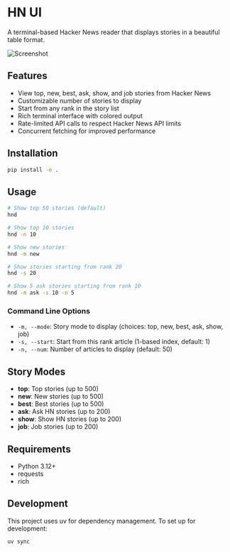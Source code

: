 # HN UI

A terminal-based Hacker News reader that displays stories in a beautiful table format.

![Screenshot](screenshot.png)

## Features

- View top, new, best, ask, show, and job stories from Hacker News
- Customizable number of stories to display
- Start from any rank in the story list
- Rich terminal interface with colored output
- Rate-limited API calls to respect Hacker News API limits
- Concurrent fetching for improved performance

## Installation

```bash
pip install -e .
```

## Usage

```bash
# Show top 50 stories (default)
hnd

# Show top 10 stories
hnd -n 10

# Show new stories
hnd -m new

# Show stories starting from rank 20
hnd -s 20

# Show 5 ask stories starting from rank 10
hnd -m ask -s 10 -n 5
```

### Command Line Options

- `-m, --mode`: Story mode to display (choices: top, new, best, ask, show, job)
- `-s, --start`: Start from this rank article (1-based index, default: 1)
- `-n, --num`: Number of articles to display (default: 50)

## Story Modes

- **top**: Top stories (up to 500)
- **new**: New stories (up to 500)
- **best**: Best stories (up to 500)
- **ask**: Ask HN stories (up to 200)
- **show**: Show HN stories (up to 200)
- **job**: Job stories (up to 200)

## Requirements

- Python 3.12+
- requests
- rich

## Development

This project uses uv for dependency management. To set up for development:

```bash
uv sync
```

